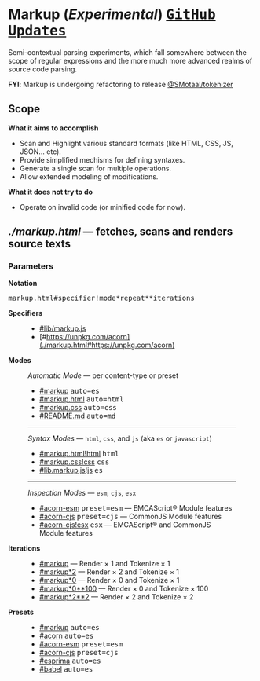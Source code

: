 # Markup (_Experimental_) <span float-right>[<kbd>GitHub</kbd>](https://github.com/SMotaal/markup) [<kbd>Updates</kbd>](./updates)</span>

Semi-contextual parsing experiments, which fall somewhere between the scope of regular expressions and the more much more advanced realms of source code parsing.

**FYI**: Markup is undergoing refactoring to release [@SMotaal/tokenizer](./packages/@smotaal/tokenizer)

## Scope

**What it aims to accomplish**

- Scan and Highlight various standard formats (like HTML, CSS, JS, JSON... etc).
- Provide simplified mechisms for defining syntaxes.
- Generate a single scan for multiple operations.
- Allow extended modeling of modifications.

**What it does not try to do**

- Operate on invalid code (or minified code for now).

## _./markup.html_ — fetches, scans and renders source texts

### Parameters

**Notation**

<pre>markup.html#<samp>specifier</samp>!<samp>mode</samp>&#42;<samp>repeat</samp>&#42;&#42;<samp>iterations</samp></pre>

**Specifiers**

<figure>

- [#lib/markup.js](./markup.html#lib/markup.js)
- [#https://unpkg.com/acorn](./markup.html#https://unpkg.com/acorn)

</figure>

**Modes**

<figure>

_Automatic Mode_ — per content-type or preset

- [#markup](./markup.html#markup) <kbd>auto=es</kbd>
- [#markup.html](./markup.html#markup.html) <kbd>auto=html</kbd>
- [#markup.css](./markup.html#markup.css) <kbd>auto=css</kbd>
- [#README.md](./markup.html#README.md) <kbd>auto=md</kbd>

---

_Syntax Modes_ — `html`, `css`, and `js` (aka `es` or `javascript`)

- [#markup.html!html](./markup.html#markup.html!html) <kbd>html</kbd>
- [#markup.css!css](./markup.html#markup.css!css) <kbd>css</kbd>
- [#lib.markup.js!js](./markup.html#lib/markup.js!js) <kbd>es</kbd>

---

_Inspection Modes_ — `esm`, `cjs`, `esx`

- [#acorn-esm](./markup.html#acorn-esm) <kbd>preset=esm</kbd> — EMCAScript® Module features
- [#acorn-cjs](./markup.html#acorn-cjs) <kbd>preset=cjs</kbd> — CommonJS Module features
- [#acorn-cjs!esx](./markup.html#acorn-cjs!esx) <kbd>esx</kbd> — EMCAScript® and CommonJS Module features

</figure>

**Iterations**

<figure>

- [#markup](./markup.html#markup) — Render &times; 1 and Tokenize &times; 1
- [#markup\*2](./markup.html#markup*2) — Render &times; 2 and Tokenize &times; 1
- [#markup\*0](./markup.html#markup*0) — Render &times; 0 and Tokenize &times; 1
- [#markup\*0\*\*100](./markup.html#markup*0**100) — Render &times; 0 and Tokenize &times; 100
- [#markup\*2\*\*2](./markup.html#markup*2**2) — Render &times; 2 and Tokenize &times; 2

</figure>

**Presets**

<figure>

- [#markup](./markup.html#markup) <kbd>auto=es</kbd>
- [#acorn](./markup.html#acorn) <kbd>auto=es</kbd>
- [#acorn-esm](./markup.html#acorn-esm) <kbd>preset=esm</kbd>
- [#acorn-cjs](./markup.html#acorn-cjs) <kbd>preset=cjs</kbd>
- [#esprima](./markup.html#esprima) <kbd>auto=es</kbd>
- [#babel](./markup.html#babel) <kbd>auto=es</kbd>

</figure>

